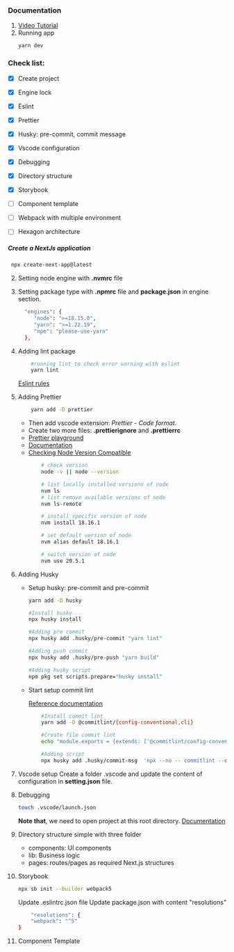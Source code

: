 ### Documentation
1. [Video Tutorial](https://www.youtube.com/watch?v=Iu5aZDqZt8E)
2. Running app
   ```
   yarn dev
   ```
### Check list:
- [x] Create project
- [x] Engine lock
- [x] Eslint
- [x] Prettier
- [x] Husky: pre-commit, commit message
- [x] Vscode configuration
- [x] Debugging
- [x] Directory structure
- [x] Storybook
- [ ] Component template
- [ ] Webpack with multiple environment
- [ ] Hexagon architecture


##### Create a NextJs application
   ```bash
    npx create-next-app@latest
   ```
2. Setting node engine with **.nvmrc** file
3. Setting package type with **.npmrc** file and **package.json** in engine section.
   ```bash
     "engines": {
        "node": ">=18.15.0",
        "yarn": ">=1.22.19",
        "npm": "please-use-yarn"
     },
   ```
4. Adding lint package
    ```bash 
        #running lint to check error warning with eslint
        yarn lint
    ```
    [Eslint rules](https://eslint.org/docs/latest/rules/)
5. Adding Prettier
    ```bash 
        yarn add -D prettier
    ```
    - Then add vscode extension: <i>Prettier - Code format</i>.
    - Create two more files: **.prettierignore** and **.prettierrc**
    - [Prettier playground](https://prettier.io/playground/)
    - [Documentation](https://prettier.io/docs/en/install.html)
    - [Checking Node Version Compatible](https://gist.github.com/chranderson/b0a02781c232f170db634b40c97ff455)
        ```bash 
            # check version
            node -v || node --version

            # list locally installed versions of node
            nvm ls
            # list remove available versions of node
            nvm ls-remote

            # install specific version of node
            nvm install 18.16.1

            # set default version of node
            nvm alias default 18.16.1

            # switch version of node
            nvm use 20.5.1
        ```
6. Adding Husky
   - Setup husky: pre-commit and pre-commit 
        ```bash
        yarn add -D husky

        #Install husky 
        npx husky install 

        #Adding pre commit 
        npx husky add .husky/pre-commit "yarn lint"

        #Adding push commit
        npx husky add .husky/pre-push "yarn build"

        #Adding husky script
        npm pkg set scripts.prepare="husky install"
        ```

    - Start setup commit lint
  
        [Reference documentation](https://github.com/conventional-changelog/commitlint)

        ```bash 
            #Install commit lint
            yarn add -D @commitlint/{config-conventional,cli}

            #Create file commit lint
            echo "module.exports = {extends: ['@commitlint/config-conventional']}" > commitlint.config.js

            #Adding script
            npx husky add .husky/commit-msg  'npx --no -- commitlint --edit ${1}'
        ```
7. Vscode setup
   Create a folder .vscode and update the content of configuration in **setting.json** file.
8. Debugging

    ```bash 
    touch .vscode/launch.json
    ```
    <b>Note that</b>, we need to open project at this root directory.
    [Documentation](https://nextjs.org/docs/pages/building-your-application/configuring/debugging)

9. Directory structure simple with three folder 
    - components: UI components
    - lib: Business logic 
    - pages: routes/pages as required Next.js structures

10. Storybook
    ```bash 
    npx sb init --builder webpack5
    ```
    Update .eslintrc.json file 
    Update package.json with content "resolutions"
    ```bash
        "resolutions": {
        "webpack": "^5"
    }
    ```
11. Component Template